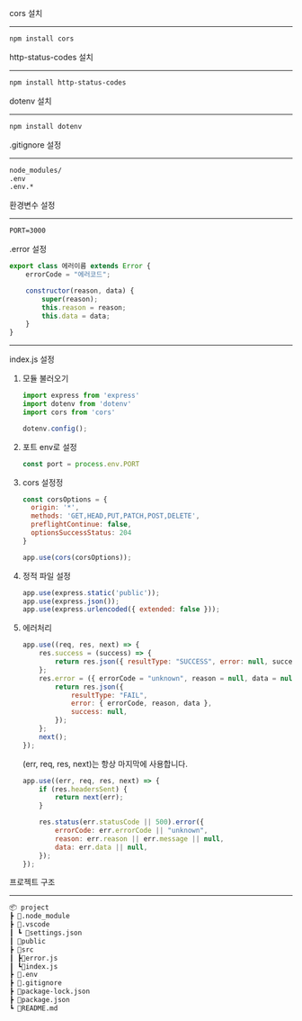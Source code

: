 cors 설치

---

```bash
npm install cors
```

http-status-codes 설치

---

```bash
npm install http-status-codes
```

dotenv 설치

---

```bash
npm install dotenv
```

.gitignore 설정

---

```markdown
node_modules/
.env
.env.*
```

환경변수 설정

---

``` markdown
PORT=3000
```

.error 설정
``` js
export class 에러이름 extends Error {
    errorCode = "에러코드";

    constructor(reason, data) {
        super(reason);
        this.reason = reason;
        this.data = data;
    }
}
```
---

index.js 설정
1. 모듈 불러오기
    ``` js
    import express from 'express'
    import dotenv from 'dotenv'
    import cors from 'cors'

    dotenv.config();
    ```
2. 포트 env로 설정
    ``` js
    const port = process.env.PORT
    ```
3. cors 설정정
    ``` js
    const corsOptions = {
      origin: '*',
      methods: 'GET,HEAD,PUT,PATCH,POST,DELETE',
      preflightContinue: false,
      optionsSuccessStatus: 204
    }

    app.use(cors(corsOptions));
    ```
4. 정적 파일 설정
    ```js
    app.use(express.static('public'));
    app.use(express.json());
    app.use(express.urlencoded({ extended: false }));
    ```
5. 에러처리
    ``` js
    app.use((req, res, next) => {
        res.success = (success) => {
            return res.json({ resultType: "SUCCESS", error: null, success });
        };
        res.error = ({ errorCode = "unknown", reason = null, data = null }) => {
            return res.json({
                resultType: "FAIL",
                error: { errorCode, reason, data },
                success: null,
            });
        };
        next();
    });
    ```
    (err, req, res, next)는 항상 마지막에 사용합니다.
    ``` js
    app.use((err, req, res, next) => {
        if (res.headersSent) {
            return next(err);
        }

        res.status(err.statusCode || 500).error({
            errorCode: err.errorCode || "unknown",
            reason: err.reason || err.message || null,
            data: err.data || null,
        });
    });
    ```
프로젝트 구조

---

```markdown
📦 project
┣ 📂.node_module
┣ 📂.vscode
┃ ┗ 📜settings.json
┃ 📂public
┣ 📂src
┃ ┣📜error.js
┃ ┗📜index.js
┣ 📜.env
┣ 📜.gitignore
┣ 📜package-lock.json
┣ 📜package.json
┗ 📜README.md
```

